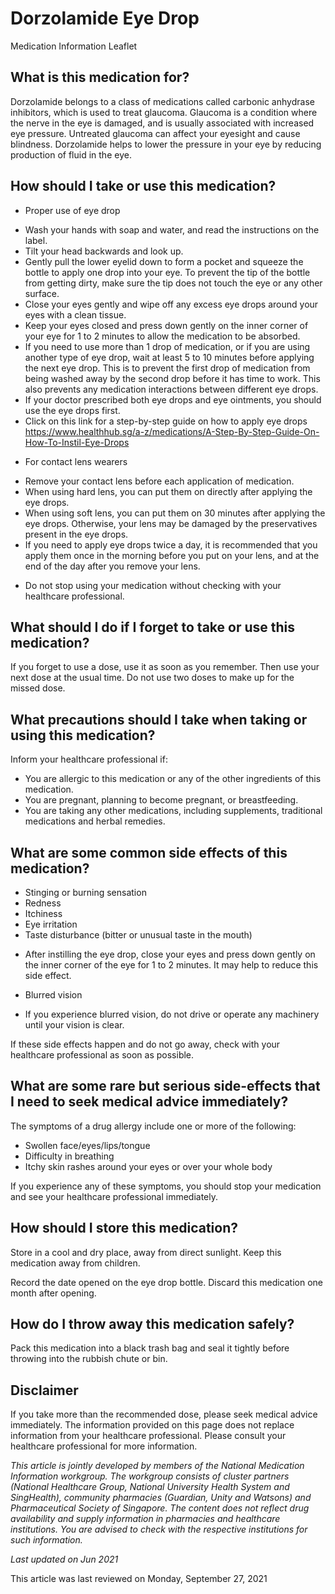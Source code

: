 # Dorzolamide Eye Drop

Medication Information Leaflet

What is this medication for?
----------------------------

Dorzolamide belongs to a class of medications called carbonic anhydrase inhibitors, which is used to treat glaucoma. Glaucoma is a condition where the nerve in the eye is damaged, and is usually associated with increased eye pressure. Untreated glaucoma can affect your eyesight and cause blindness. Dorzolamide helps to lower the pressure in your eye by reducing production of fluid in the eye.

How should I take or use this medication?
-----------------------------------------

* Proper use of eye drop

+ Wash your hands with soap and water, and read the instructions on the label.
+ Tilt your head backwards and look up.
+ Gently pull the lower eyelid down to form a pocket and squeeze the bottle to apply one drop into your eye. To prevent the tip of the bottle from getting dirty, make sure the tip does not touch the eye or any other surface.
+ Close your eyes gently and wipe off any excess eye drops around your eyes with a clean tissue.
+ Keep your eyes closed and press down gently on the inner corner of your eye for 1 to 2 minutes to allow the medication to be absorbed.
+ If you need to use more than 1 drop of medication, or if you are using another type of eye drop, wait at least 5 to 10 minutes before applying the next eye drop. This is to prevent the first drop of medication from being washed away by the second drop before it has time to work. This also prevents any medication interactions between different eye drops.
+ If your doctor prescribed both eye drops and eye ointments, you should use the eye drops first.
+ Click on this link for a step-by-step guide on how to apply eye drops
  <https://www.healthhub.sg/a-z/medications/A-Step-By-Step-Guide-On-How-To-Instil-Eye-Drops>

* For contact lens wearers

+ Remove your contact lens before each application of medication.
+ When using hard lens, you can put them on directly after applying the eye drops.
+ When using soft lens, you can put them on 30 minutes after applying the eye drops. Otherwise, your lens may be damaged by the preservatives present in the eye drops.
+ If you need to apply eye drops twice a day, it is recommended that you apply them once in the morning before you put on your lens, and at the end of the day after you remove your lens.

* Do not stop using your medication without checking with your healthcare professional.

What should I do if I forget to take or use this medication?
------------------------------------------------------------

If you forget to use a dose, use it as soon as you remember. Then use your next dose at the usual time. Do not use two doses to make up for the missed dose.

What precautions should I take when taking or using this medication?
--------------------------------------------------------------------

Inform your healthcare professional if:

* You are allergic to this medication or any of the other ingredients of this medication.
* You are pregnant, planning to become pregnant, or breastfeeding.
* You are taking any other medications, including supplements, traditional medications and herbal remedies.

What are some common side effects of this medication?
-----------------------------------------------------

* Stinging or burning sensation
* Redness
* Itchiness
* Eye irritation
* Taste disturbance (bitter or unusual taste in the mouth)

+ After instilling the eye drop, close your eyes and press down gently on the inner corner of the eye for 1 to 2 minutes. It may help to reduce this side effect.

* Blurred vision

+ If you experience blurred vision, do not drive or operate any machinery until your vision is clear.

If these side effects happen and do not go away, check with your healthcare professional as soon as possible.

What are some rare but serious side-effects that I need to seek medical advice immediately?
-------------------------------------------------------------------------------------------

The symptoms of a drug allergy include one or more of the following:

* Swollen face/eyes/lips/tongue
* Difficulty in breathing
* Itchy skin rashes around your eyes or over your whole body

If you experience any of these symptoms, you should stop your medication and see your healthcare professional immediately.

How should I store this medication?
-----------------------------------

Store in a cool and dry place, away from direct sunlight. Keep this medication away from children.

Record the date opened on the eye drop bottle. Discard this medication one month after opening.

How do I throw away this medication safely?
-------------------------------------------

Pack this medication into a black trash bag and seal it tightly before throwing into the rubbish chute or bin.

Disclaimer
----------

If you take more than the recommended dose, please seek medical advice immediately. The information provided on this page does not replace information from your healthcare professional. Please consult your healthcare professional for more information.

*This article is jointly developed by members of the National Medication Information workgroup. The workgroup consists of cluster partners (National Healthcare Group, National University Health System and SingHealth), community pharmacies (Guardian, Unity and Watsons) and Pharmaceutical Society of Singapore. The content does not reflect drug availability and supply information in pharmacies and healthcare institutions. You are advised to check with the respective institutions for such information.*

*Last updated on Jun 2021*

This article was last reviewed on
Monday, September 27, 2021